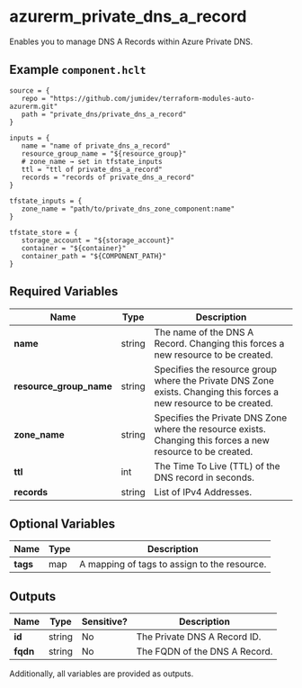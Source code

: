 # azurerm_private_dns_a_record

Enables you to manage DNS A Records within Azure Private DNS.

## Example `component.hclt`

```hcl
source = {
   repo = "https://github.com/jumidev/terraform-modules-auto-azurerm.git" 
   path = "private_dns/private_dns_a_record" 
}

inputs = {
   name = "name of private_dns_a_record" 
   resource_group_name = "${resource_group}" 
   # zone_name → set in tfstate_inputs
   ttl = "ttl of private_dns_a_record" 
   records = "records of private_dns_a_record" 
}

tfstate_inputs = {
   zone_name = "path/to/private_dns_zone_component:name" 
}

tfstate_store = {
   storage_account = "${storage_account}" 
   container = "${container}" 
   container_path = "${COMPONENT_PATH}" 
}

```

## Required Variables

| Name | Type |  Description |
| ---- | --------- |  ----------- |
| **name** | string |  The name of the DNS A Record. Changing this forces a new resource to be created. | 
| **resource_group_name** | string |  Specifies the resource group where the Private DNS Zone exists. Changing this forces a new resource to be created. | 
| **zone_name** | string |  Specifies the Private DNS Zone where the resource exists. Changing this forces a new resource to be created. | 
| **ttl** | int |  The Time To Live (TTL) of the DNS record in seconds. | 
| **records** | string |  List of IPv4 Addresses. | 

## Optional Variables

| Name | Type |  Description |
| ---- | --------- |  ----------- |
| **tags** | map |  A mapping of tags to assign to the resource. | 



## Outputs

| Name | Type | Sensitive? | Description |
| ---- | ---- | --------- | --------- |
| **id** | string | No  | The Private DNS A Record ID. | 
| **fqdn** | string | No  | The FQDN of the DNS A Record. | 

Additionally, all variables are provided as outputs.
